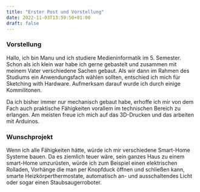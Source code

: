 ```yaml
---
title: "Erster Post und Vorstellung"
date: 2022-11-03T13:59:50+01:00
draft: false
---
```


### Vorstellung

Hallo, ich bin Manu und ich studiere Medieninformatik im 5. Semester. Schon als ich klein war habe ich gerne gebastelt und zusammen mit meinem Vater verschiedene Sachen gebaut. Als wir dann im Rahmen des Studiums ein Anwendungsfach wählen sollten, entschied ich mich für Sketching with Hardware. Aufmerksam darauf wurde ich durch einige Kommilitonen.

Da ich bisher immer nur mechanisch gebaut habe, erhoffe ich mir von dem Fach auch praktische Fähigkeiten vorallem im technischen Bereich zu erlangen. Am meisten freue ich mich auf das 3D-Drucken und das arbeiten mit Arduinos.

### Wunschprojekt

Wenn ich alle Fähigkeiten hätte, würde ich mir verschiedene Smart-Home Systeme bauen. Da es ziemlich teuer wäre, sein ganzes Haus zu einem smart-Home umzurüsten, würde ich zum Beispiel einen elektrischen Rolladen, Vorhänge die man per Knopfduck öffnen und schließen kann, smarte Heizkörperthermostate, automatisch an- und ausschaltendes Licht oder sogar einen Staubsaugerroboter. 


